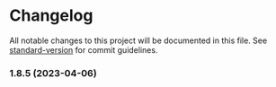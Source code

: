 # Changelog

All notable changes to this project will be documented in this file. See [standard-version](https://github.com/conventional-changelog/standard-version) for commit guidelines.

### 1.8.5 (2023-04-06)
